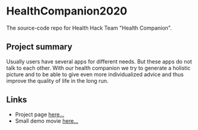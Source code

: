 # HealthCompanion2020

The source-code repo for Health Hack Team "Health Companion".

## Project summary

Usually users have several apps for different needs. But these apps do not talk to each other. With our health companion we try to generate a holistic picture and to be able to give even more individualized advice and thus improve the quality of life in the long run.

## Links

- Project page [here...](https://2020.healthhack.solutions/project/80)
- Small demo movie [here...](https://shorturl.at/hANP4)
